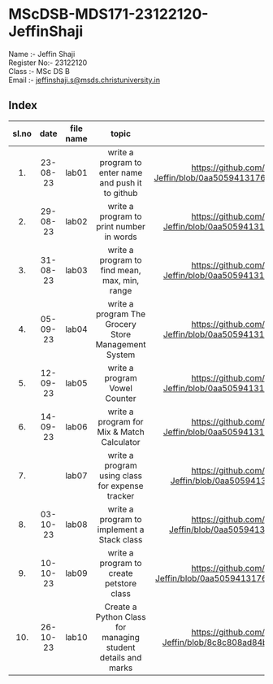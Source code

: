 # MScDSB-MDS171-23122120-JeffinShaji
Name :- Jeffin Shaji  
Register No:- 23122120   
Class :- MSc DS B   
Email :- jeffinshaji.s@msds.christuniversity.in
## Index
|sl.no|date|file name|topic|Link|
|:---:|:--:|:-------:|:---:|:--:|
|1.|23-08-23|lab01|write a program to enter name and push it to github|https://github.com/Jeffinshaji/MScDSB-MDS171-23122120-Jeffin/blob/0aa5059413176c41d33dd0043d93bf684691cdf1/Lab%2001.ipynb|
|2.|29-08-23|lab02|write a program to print number in words|https://github.com/Jeffinshaji/MScDSB-MDS171-23122120-Jeffin/blob/0aa5059413176c41d33dd0043d93bf684691cdf1/Lab02.ipynb|
|3.|31-08-23|lab03|write a program to find mean, max, min, range|https://github.com/Jeffinshaji/MScDSB-MDS171-23122120-Jeffin/blob/0aa5059413176c41d33dd0043d93bf684691cdf1/Lab03.ipynb|
|4.|05-09-23|lab04|write a program The Grocery Store Management System|https://github.com/Jeffinshaji/MScDSB-MDS171-23122120-Jeffin/blob/0aa5059413176c41d33dd0043d93bf684691cdf1/Lab04.ipynb
|5.|12-09-23|lab05|write a program Vowel Counter|https://github.com/Jeffinshaji/MScDSB-MDS171-23122120-Jeffin/blob/0aa5059413176c41d33dd0043d93bf684691cdf1/Lab05.ipynb|
|6.|14-09-23|lab06|write a program for Mix & Match Calculator|https://github.com/Jeffinshaji/MScDSB-MDS171-23122120-Jeffin/blob/0aa5059413176c41d33dd0043d93bf684691cdf1/Lab06.ipynb|
|7.|        |lab07|write a program using class for expense tracker|https://github.com/Jeffinshaji/MScDSB-MDS171-23122120-Jeffin/blob/0aa5059413176c41d33dd0043d93bf684691cdf1/lab07.py|
|8.|03-10-23|lab08|write a program to implement a Stack class|https://github.com/Jeffinshaji/MScDSB-MDS171-23122120-Jeffin/blob/0aa5059413176c41d33dd0043d93bf684691cdf1/Lab08.py|
|9.|10-10-23|lab09|write a program to create petstore class|https://github.com/Jeffinshaji/MScDSB-MDS171-23122120-Jeffin/blob/0aa5059413176c41d33dd0043d93bf684691cdf1/Lab09/Lab09.py|
|10.|26-10-23|lab10|Create a Python Class for managing student details and marks|https://github.com/Jeffinshaji/MScDSB-MDS171-23122120-Jeffin/blob/8c8c808ad84be3950780db5c6acd304c100e8523/Lab10.ipynb

